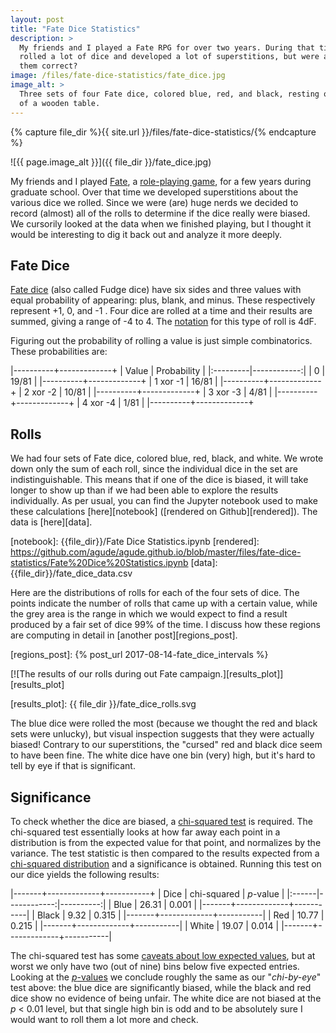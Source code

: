 ```yaml
---
layout: post
title: "Fate Dice Statistics"
description: >
  My friends and I played a Fate RPG for over two years. During that time we
  rolled a lot of dice and developed a lot of superstitions, but were any of
  them correct?
image: /files/fate-dice-statistics/fate_dice.jpg
image_alt: >
  Three sets of four Fate dice, colored blue, red, and black, resting on top
  of a wooden table.
---
```


{% capture file_dir %}{{ site.url }}/files/fate-dice-statistics/{% endcapture %}

![{{ page.image_alt }}]({{ file_dir }}/fate_dice.jpg)

My friends and I played [Fate][fate], a [role-playing game][rpg], for a few
years during graduate school. Over that time we developed superstitions about
the various dice we rolled. Since we were (are) huge nerds we decided to
record (almost) all of the rolls to determine if the dice really were biased.
We cursorily looked at the data when we finished playing, but I thought it
would be interesting to dig it back out and analyze it more deeply.

[rpg]: https://en.wikipedia.org/wiki/Tabletop_role-playing_game
[fate]: http://www.evilhat.com/home/fate-core/

## Fate Dice

[Fate dice][dice] (also called Fudge dice) have six sides and three values
with equal probability of appearing: plus, blank, and minus. These
respectively represent +1, 0, and -1 . Four dice are rolled at a time and
their results are summed, giving a range of -4 to 4. The
[notation][dice_notation] for this type of roll is 4dF.

[dice]: https://en.wikipedia.org/wiki/Fudge_(role-playing_game_system)#Fudge_dice
[dice_notation]: https://en.wikipedia.org/wiki/Dice_notation

Figuring out the probability of rolling a value is just simple combinatorics.
These probabilities are:

|----------+-------------+
| Value    | Probability |
|:---------|------------:|
| 0        |       19/81 |
|----------+-------------+
| 1 xor -1 |       16/81 |
|----------+-------------+
| 2 xor -2 |       10/81 |
|----------+-------------+
| 3 xor -3 |        4/81 |
|----------+-------------+
| 4 xor -4 |        1/81 |
|----------+-------------+

## Rolls

We had four sets of Fate dice, colored blue, red, black, and white. We wrote
down only the sum of each roll, since the individual dice in the set are
indistinguishable. This means that if one of the dice is biased, it will take
longer to show up than if we had been able to explore the results
individually. As per usual, you can find the Jupyter notebook used to make
these calculations [here][notebook] ([rendered on Github][rendered]). The data
is [here][data].

[notebook]: {{file_dir}}/Fate Dice Statistics.ipynb
[rendered]: https://github.com/agude/agude.github.io/blob/master/files/fate-dice-statistics/Fate%20Dice%20Statistics.ipynb
[data]: {{file_dir}}/fate_dice_data.csv

Here are the distributions of rolls for each of the four sets of dice. The
points indicate the number of rolls that came up with a certain value, while
the grey area is the range in which we would expect to find a result produced
by a fair set of dice 99% of the time. I discuss how these regions are
computing in detail in [another post][regions_post].

[regions_post]: {% post_url 2017-08-14-fate_dice_intervals %}

[![The results of our rolls during out Fate campaign.][results_plot]][results_plot]

[results_plot]: {{ file_dir }}/fate_dice_rolls.svg

The blue dice were rolled the most (because we thought the red and black sets
were unlucky), but visual inspection suggests that they were actually biased!
Contrary to our superstitions, the "cursed" red and black dice seem to have
been fine. The white dice have one bin (very) high, but it's hard to tell by
eye if that is significant.

## Significance

To check whether the dice are biased, a [chi-squared test][chi2] is required.
The chi-squared test essentially looks at how far away each point in a
distribution is from the expected value for that point, and normalizes by the
variance. The test statistic is then compared to the results expected from a
[chi-squared distribution][chi2_dist] and a significance is obtained. Running
this test on our dice yields the following results:

[chi2]: https://en.wikipedia.org/wiki/Pearson%27s_chi-squared_test
[chi2_dist]: https://en.wikipedia.org/wiki/Chi-squared_distribution

|-------+-------------+-----------+
| Dice  | chi-squared | _p_-value |
|:------|------------:|----------:|
| Blue  |       26.31 |     0.001 | 
|-------+-------------+-----------|
| Black |        9.32 |     0.315 |
|-------+-------------+-----------|
| Red   |       10.77 |     0.215 |
|-------+-------------+-----------|
| White |       19.07 |     0.014 |
|-------+-------------+-----------|

The chi-squared test has some [caveats about low expected values][caveats],
but at worst we only have two (out of nine) bins below five expected entries.
Looking at the [_p_-values][pvalue] we conclude roughly the same as our
"_chi-by-eye_" test above: the blue dice are significantly biased, while the
black and red dice show no evidence of being unfair. The white dice are not
biased at the _p_ < 0.01 level, but that single high bin is odd and to be
absolutely sure I would want to roll them a lot more and check.

[caveats]: https://stats.stackexchange.com/q/93212
[pvalue]: https://en.wikipedia.org/wiki/p-value
